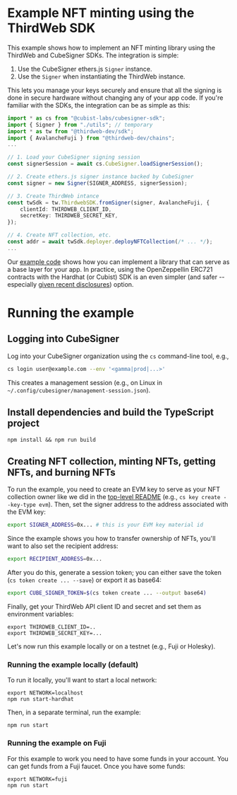 # Example NFT minting using the ThirdWeb SDK

This example shows how to implement an NFT minting library using the ThirdWeb
and CubeSigner SDKs. The integration is simple:

1. Use the CubeSigner ethers.js `Signer` instance.
2. Use the `Signer` when instantiating the ThirdWeb instance.

This lets you manage your keys securely and ensure that all the signing is done
in secure hardware without changing any of your app code. If you're familiar
with the SDKs, the integration can be as simple as this:

```typescript
import * as cs from "@cubist-labs/cubesigner-sdk";
import { Signer } from "./utils"; // temporary
import * as tw from "@thirdweb-dev/sdk";
import { AvalancheFuji } from "@thirdweb-dev/chains";
...

// 1. Load your CubeSigner signing session
const signerSession = await cs.CubeSigner.loadSignerSession();

// 2. Create ethers.js signer instance backed by CubeSigner
const signer = new Signer(SIGNER_ADDRESS, signerSession);

// 3. Create ThirdWeb intance
const twSdk = tw.ThirdwebSDK.fromSigner(signer, AvalancheFuji, {
    clientId: THIRDWEB_CLIENT_ID,
    secretKey: THIRDWEB_SECRET_KEY,
});

// 4. Create NFT collection, etc.
const addr = await twSdk.deployer.deployNFTCollection(/* ... */);
...
```

Our [example code](./src/index.ts) shows how you can implement a library that
can serve as a base layer for your app. In practice, using the OpenZeppellin
ERC721 contracts with the Hardhat (or Cubist) SDK is an even simpler (and safer
-- especially [given recent
disclosures](https://blog.openzeppelin.com/arbitrary-address-spoofing-vulnerability-erc2771context-multicall-public-disclosure))
option.

# Running the example

## Logging into CubeSigner

Log into your CubeSigner organization using the `cs` command-line tool, e.g.,

```bash
cs login user@example.com --env '<gamma|prod|...>'
```

This creates a management session (e.g., on Linux in `~/.config/cubesigner/management-session.json`).

## Install dependencies and build the TypeScript project

```
npm install && npm run build
```

## Creating NFT collection, minting NFTs, getting NFTs, and burning NFTs

To run the example, you need to create an EVM key to serve as your NFT
collection owner like we did in the [top-level README](../../README.md) (e.g.,
`cs key create --key-type evm`). Then, set the signer address to the address
associated with the EVM key:

```bash
export SIGNER_ADDRESS=0x... # this is your EVM key material id
```

Since the example shows you how to transfer ownership of NFTs, you'll want to
also set the recipient address:

```bash
export RECIPIENT_ADDRESS=0x...
```

After you do this, generate a session token; you can either save the token (`cs
token create ... --save`) or export it as base64:

```bash
export CUBE_SIGNER_TOKEN=$(cs token create ... --output base64)
```

Finally, get your ThirdWeb API client ID and secret and set them as environment
variables:

```
export THIRDWEB_CLIENT_ID=..
export THIRDWEB_SECRET_KEY=...
```

Let's now run this example locally or on a testnet (e.g., Fuji or Holesky).

### Running the example locally (default)

To run it locally, you'll want to start a local network:

```
export NETWORK=localhost
npm run start-hardhat
```

Then, in a separate terminal, run the example:

```
npm run start
```

### Running the example on Fuji

For this example to work you need to have some funds in your account. You can
get funds from a Fuji faucet. Once you have some funds:

```
export NETWORK=fuji
npm run start
```